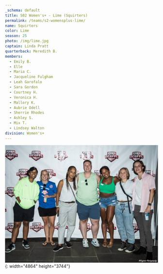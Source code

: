```yaml
---
_schema: default
title: S02 Women's+ - Lime (Squirters)
permalink: /teams/s2-womensplus-lime/
name: Squirters
color: Lime
season: 25
photo: /img/lime.jpg
captain: Linda Pratt
quarterback: Meredith B.
members:
  - Emily B.
  - Elle
  - Maria C.
  - Jacqueline Fulgham
  - Leah Garofalo
  - Sara Gordon
  - Courtney H.
  - Veronica H.
  - Mallory K.
  - Aubrie Odell
  - Sherrie Rhodes
  - Ashley S.
  - Mix T.
  - Lindsey Walton
division: Women's+
---
```

![](/img/lime.jpg){: width="4864" height="3744"}